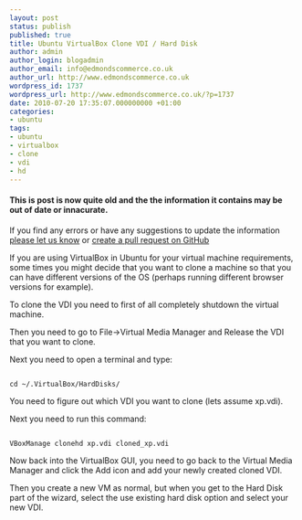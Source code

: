 ```yaml
---
layout: post
status: publish
published: true
title: Ubuntu VirtualBox Clone VDI / Hard Disk
author: admin
author_login: blogadmin
author_email: info@edmondscommerce.co.uk
author_url: http://www.edmondscommerce.co.uk
wordpress_id: 1737
wordpress_url: http://www.edmondscommerce.co.uk/?p=1737
date: 2010-07-20 17:35:07.000000000 +01:00
categories:
- ubuntu
tags:
- ubuntu
- virtualbox
- clone
- vdi
- hd
---
```

<div class="oldpost"><h4>This is post is now quite old and the the information it contains may be out of date or innacurate.</h4>
<p>
If you find any errors or have any suggestions to update the information <a href="http://edmondscommerce.github.io/contact-us/index.html">please let us know</a>
or <a href="https://github.com/edmondscommerce/edmondscommerce.github.io">create a pull request on GitHub</a>
</p>
</div>
If you are using VirtualBox in Ubuntu for your virtual machine requirements, some times you might decide that you want to clone a machine so that you can have different versions of the OS (perhaps running different browser versions for example).

To clone the VDI you need to first of all completely shutdown the virtual machine.

Then you need to go to File->Virtual Media Manager and Release the VDI that you want to clone.

Next you need to open a terminal and type:

```

cd ~/.VirtualBox/HardDisks/

```

You need to figure out which VDI you want to clone (lets assume xp.vdi).

Next you need to run this command:

```

VBoxManage clonehd xp.vdi cloned_xp.vdi

```

Now back into the VirtualBox GUI, you need to go back to the Virtual Media Manager and click the Add icon and add your newly created cloned VDI.

Then you create a new VM as normal, but when you get to the Hard Disk part of the wizard, select the use existing hard disk option and select your new VDI.

